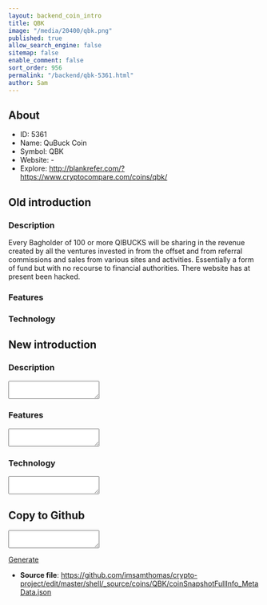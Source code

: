 ```yaml
---
layout: backend_coin_intro
title: QBK
image: "/media/20400/qbk.png"
published: true
allow_search_engine: false
sitemap: false
enable_comment: false
sort_order: 956
permalink: "/backend/qbk-5361.html"
author: Sam
---
```


## About

- ID: 5361
- Name: QuBuck Coin
- Symbol: QBK
- Website: -
- Explore: http://blankrefer.com/?https://www.cryptocompare.com/coins/qbk/


## Old introduction

### Description

<p>Every Bagholder of 100 or more QIBUCKS will be sharing in the revenue created by all the ventures invested in from the offset and from referral commissions and sales from various sites and activities. Essentially a form of fund but with no recourse to financial authorities. There website has at present been hacked.</p>

### Features


### Technology




## New introduction


### Description
<textarea id="meta_description" name="description"></textarea>

### Features
<textarea id="meta_features" name="features"></textarea>

### Technology
<textarea id="meta_technology" name="technology"></textarea>


## Copy to Github

<textarea id="coinsnapshotfullinfo_metadata"></textarea>

<a href="#gen" onclick="generateMetaDatJson()">Generate</a>

- **Source file**: <a href="https://github.com/imsamthomas/crypto-project/edit/master/shell/_source/coins/QBK/coinSnapshotFullInfo_MetaData.json">https://github.com/imsamthomas/crypto-project/edit/master/shell/_source/coins/QBK/coinSnapshotFullInfo_MetaData.json</a>

